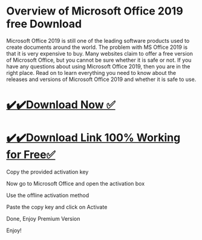# Overview of Microsoft Office 2019 free Download

Microsoft Office 2019 is still one of the leading software products used to create documents around the world. The problem with MS Office 2019 is that it is very expensive to buy. Many websites claim to offer a free version of Microsoft Office, but you cannot be sure whether it is safe or not. If you have any questions about using Microsoft Office 2019, then you are in the right place. Read on to learn everything you need to know about the releases and versions of Microsoft Office 2019 and whether it is safe to use.

# [✔️✔️Download Now ✅](https://techpcfree.com/microsoft-office-2019/)


# [✔️✔️Download Link 100% Working for Free✅](https://techpcfree.com/microsoft-office-2019/)

Copy the provided activation key

Now go to Microsoft Office and open the activation box

Use the offline activation method

Paste the copy key and click on Activate

Done, Enjoy Premium Version

Enjoy!
